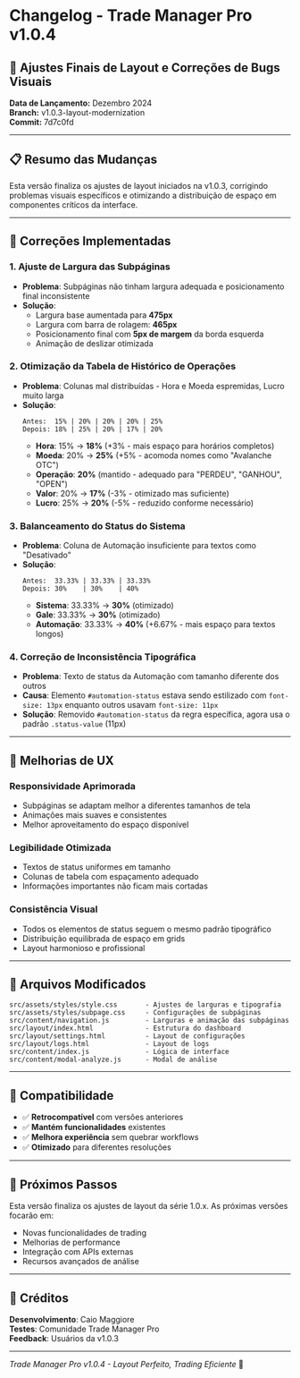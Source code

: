 # Changelog - Trade Manager Pro v1.0.4

## 🎨 Ajustes Finais de Layout e Correções de Bugs Visuais

**Data de Lançamento:** Dezembro 2024  
**Branch:** v1.0.3-layout-modernization  
**Commit:** 7d7c0fd

---

## 📋 Resumo das Mudanças

Esta versão finaliza os ajustes de layout iniciados na v1.0.3, corrigindo problemas visuais específicos e otimizando a distribuição de espaço em componentes críticos da interface.

---

## 🔧 Correções Implementadas

### 1. **Ajuste de Largura das Subpáginas**
- **Problema**: Subpáginas não tinham largura adequada e posicionamento final inconsistente
- **Solução**: 
  - Largura base aumentada para **475px**
  - Largura com barra de rolagem: **465px**
  - Posicionamento final com **5px de margem** da borda esquerda
  - Animação de deslizar otimizada

### 2. **Otimização da Tabela de Histórico de Operações**
- **Problema**: Colunas mal distribuídas - Hora e Moeda espremidas, Lucro muito larga
- **Solução**:
  ```
  Antes:  15% | 20% | 20% | 20% | 25%
  Depois: 18% | 25% | 20% | 17% | 20%
  ```
  - **Hora**: 15% → **18%** (+3% - mais espaço para horários completos)
  - **Moeda**: 20% → **25%** (+5% - acomoda nomes como "Avalanche OTC")
  - **Operação**: **20%** (mantido - adequado para "PERDEU", "GANHOU", "OPEN")
  - **Valor**: 20% → **17%** (-3% - otimizado mas suficiente)
  - **Lucro**: 25% → **20%** (-5% - reduzido conforme necessário)

### 3. **Balanceamento do Status do Sistema**
- **Problema**: Coluna de Automação insuficiente para textos como "Desativado"
- **Solução**:
  ```
  Antes:  33.33% | 33.33% | 33.33%
  Depois: 30%    | 30%    | 40%
  ```
  - **Sistema**: 33.33% → **30%** (otimizado)
  - **Gale**: 33.33% → **30%** (otimizado)
  - **Automação**: 33.33% → **40%** (+6.67% - mais espaço para textos longos)

### 4. **Correção de Inconsistência Tipográfica**
- **Problema**: Texto de status da Automação com tamanho diferente dos outros
- **Causa**: Elemento `#automation-status` estava sendo estilizado com `font-size: 13px` enquanto outros usavam `font-size: 11px`
- **Solução**: Removido `#automation-status` da regra específica, agora usa o padrão `.status-value` (11px)

---

## 🎯 Melhorias de UX

### **Responsividade Aprimorada**
- Subpáginas se adaptam melhor a diferentes tamanhos de tela
- Animações mais suaves e consistentes
- Melhor aproveitamento do espaço disponível

### **Legibilidade Otimizada**
- Textos de status uniformes em tamanho
- Colunas de tabela com espaçamento adequado
- Informações importantes não ficam mais cortadas

### **Consistência Visual**
- Todos os elementos de status seguem o mesmo padrão tipográfico
- Distribuição equilibrada de espaço em grids
- Layout harmonioso e profissional

---

## 📁 Arquivos Modificados

```
src/assets/styles/style.css       - Ajustes de larguras e tipografia
src/assets/styles/subpage.css     - Configurações de subpáginas
src/content/navigation.js         - Larguras e animação das subpáginas
src/layout/index.html             - Estrutura do dashboard
src/layout/settings.html          - Layout de configurações
src/layout/logs.html              - Layout de logs
src/content/index.js              - Lógica de interface
src/content/modal-analyze.js      - Modal de análise
```

---

## 🔄 Compatibilidade

- ✅ **Retrocompatível** com versões anteriores
- ✅ **Mantém funcionalidades** existentes
- ✅ **Melhora experiência** sem quebrar workflows
- ✅ **Otimizado** para diferentes resoluções

---

## 🚀 Próximos Passos

Esta versão finaliza os ajustes de layout da série 1.0.x. As próximas versões focarão em:
- Novas funcionalidades de trading
- Melhorias de performance
- Integração com APIs externas
- Recursos avançados de análise

---

## 👥 Créditos

**Desenvolvimento**: Caio Maggiore  
**Testes**: Comunidade Trade Manager Pro  
**Feedback**: Usuários da v1.0.3

---

*Trade Manager Pro v1.0.4 - Layout Perfeito, Trading Eficiente* 🎯 